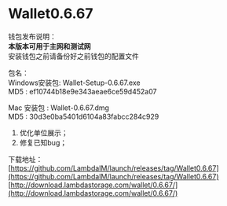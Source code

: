 # Wallet0.6.67

钱包发布说明：  
**本版本可用于主网和测试网**  
安装钱包之前请备份好之前钱包的配置文件    

包名：  
Windows安装包: Wallet-Setup-0.6.67.exe  
MD5 : ef10744b18e9e343aeae6ce59d452a07  

Mac 安装包 : Wallet-0.6.67.dmg  
MD5 : 30d3e0ba5401d6104a83fabcc284c929  

1. 优化单位展示；  
2. 修复已知bug；  
  

下载地址：  
[https://github.com/LambdaIM/launch/releases/tag/Wallet0.6.67](https://github.com/LambdaIM/launch/releases/tag/Wallet0.6.67)
[http://download.lambdastorage.com/wallet/0.6.67/](http://download.lambdastorage.com/wallet/0.6.67/)
